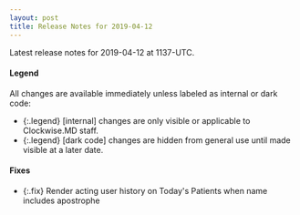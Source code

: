 ```yaml
---
layout: post
title: Release Notes for 2019-04-12
---
```


Latest release notes for 2019-04-12 at 1137-UTC.

<div class='legend' markdown='1'>

#### Legend

All changes are available immediately unless labeled as internal or dark code:

- {:.legend} [internal] changes are only visible or applicable to Clockwise.MD staff.
- {:.legend} [dark code] changes are hidden from general use until made visible at a later date.

</div>


<div class='fixes' markdown='1'>

#### Fixes

- {:.fix} Render acting user history on Today's Patients when name includes apostrophe

</div>
